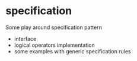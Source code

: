 specification
=============

Some play around specification pattern
 - interface
 - logical operators implementation
 - some examples with generic specification rules